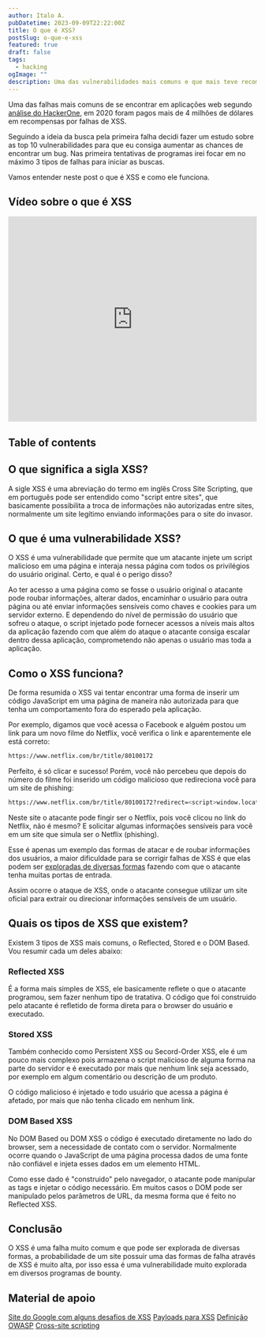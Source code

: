 ```yaml
---
author: Italo A.
pubDatetime: 2023-09-09T22:22:00Z
title: O que é XSS?
postSlug: o-que-e-xss
featured: true
draft: false
tags:
  - hacking
ogImage: ""
description: Uma das vulnerabilidades mais comuns e que mais teve recompensas em programas de bug bounty nos últimos anos, o XSS.
---
```


Uma das falhas mais comuns de se encontrar em aplicações web segundo [análise do HackerOne](https://www.hackerone.com/top-ten-vulnerabilities), em 2020 foram pagos mais de 4 milhões de dólares em recompensas por falhas de XSS.

Seguindo a ideia da busca pela primeira falha decidi fazer um estudo sobre as top 10 vulnerabilidades para que eu consiga aumentar as chances de encontrar um bug. Nas primeira tentativas de programas irei focar em no máximo 3 tipos de falhas para iniciar as buscas.

Vamos entender neste post o que é XSS e como ele funciona.

## Vídeo sobre o que é XSS

<iframe width="100%" height="415"
src="https://www.youtube.com/embed/JCG0JNVDRTg"
frameborder="0"
allow="accelerometer; autoplay; encrypted-media; gyroscope; picture-in-picture"
allowfullscreen></iframe>

## Table of contents

## O que significa a sigla XSS?

A sigle XSS é uma abreviação do termo em inglês Cross Site Scripting, que em português pode ser entendido como "script entre sites", que basicamente possibilita a troca de informações não autorizadas entre sites, normalmente um site legítimo enviando informações para o site do invasor.

## O que é uma vulnerabilidade XSS?

O XSS é uma vulnerabilidade que permite que um atacante injete um script malicioso em uma página e interaja nessa página com todos os privilégios do usuário original. Certo, e qual é o perigo disso?

Ao ter acesso a uma página como se fosse o usuário original o atacante pode roubar informações, alterar dados, encaminhar o usuário para outra página ou até enviar informações sensíveis como chaves e cookies para um servidor externo. E dependendo do nível de permissão do usuário que sofreu o ataque, o script injetado pode fornecer acessos a níveis mais altos da aplicação fazendo com que além do ataque o atacante consiga escalar dentro dessa aplicação, comprometendo não apenas o usuário mas toda a aplicação.

## Como o XSS funciona?

De forma resumida o XSS vai tentar encontrar uma forma de inserir um código JavaScript em uma página de maneira não autorizada para que tenha um comportamento fora do esperado pela aplicação.

Por exemplo, digamos que você acessa o Facebook e alguém postou um link para um novo filme do Netflix, você verifica o link e aparentemente ele está correto:

```html
https://www.netflix.com/br/title/80100172
```

Perfeito, é só clicar e sucesso! Porém, você não percebeu que depois do número do filme foi inserido um código malicioso que redireciona você para um site de phishing:

```sh
https://www.netflix.com/br/title/80100172?redirect=<script>window.location.href="https://evil.com"</script>
```

Neste site o atacante pode fingir ser o Netflix, pois você clicou no link do Netflix, não é mesmo? E solicitar algumas informações sensíveis para você em um site que simula ser o Netflix (phishing).

Esse é apenas um exemplo das formas de atacar e de roubar informações dos usuários, a maior dificuldade para se corrigir falhas de XSS é que elas podem ser [exploradas de diversas formas](https://github.com/payloadbox/xss-payload-list) fazendo com que o atacante tenha muitas portas de entrada.

Assim ocorre o ataque de XSS, onde o atacante consegue utilizar um site oficial para extrair ou direcionar informações sensíveis de um usuário.

## Quais os tipos de XSS que existem?

Existem 3 tipos de XSS mais comuns, o Reflected, Stored e o DOM Based. Vou resumir cada um deles abaixo:

### Reflected XSS

É a forma mais simples de XSS, ele basicamente reflete o que o atacante programou, sem fazer nenhum tipo de tratativa. O código que foi construido pelo atacante é refletido de forma direta para o browser do usuário e executado.

### Stored XSS

Também conhecido como Persistent XSS ou Secord-Order XSS, ele é um pouco mais complexo pois armazena o script malicioso de alguma forma na parte do servidor e é executado por mais que nenhum link seja acessado, por exemplo em algum comentário ou descrição de um produto.

O código malicioso é injetado e todo usuário que acessa a página é afetado, por mais que não tenha clicado em nenhum link.

### DOM Based XSS

No DOM Based ou DOM XSS o código é executado diretamente no lado do browser, sem a necessidade de contato com o servidor. Normalmente ocorre quando o JavaScript de uma página processa dados de uma fonte não confiável e injeta esses dados em um elemento HTML.

Como esse dado é "construido" pelo navegador, o atacante pode manipular as tags e injetar o código necessário. Em muitos casos o DOM pode ser manipulado pelos parâmetros de URL, da mesma forma que é feito no Reflected XSS.

## Conclusão

O XSS é uma falha muito comum e que pode ser explorada de diversas formas, a probabilidade de um site possuir uma das formas de falha através de XSS é muito alta, por isso essa é uma vulnerabilidade muito explorada em diversos programas de bounty.

## Material de apoio

[Site do Google com alguns desafios de XSS](https://xss-game.appspot.com/)
[Payloads para XSS](https://github.com/payloadbox/xss-payload-list)
[Definição OWASP](https://owasp.org/www-community/attacks/xss/)
[Cross-site scripting](https://en.wikipedia.org/wiki/Cross-site_scripting)
